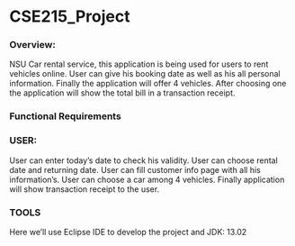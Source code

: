# CSE215_Project

###  Overview:

NSU Car rental service, this application is being used for users to rent vehicles online. User can give his booking date as well as his all personal information. Finally the application will offer 4 vehicles. After choosing one the application will show the total bill in a transaction receipt.

### Functional Requirements

### USER:

User can enter today’s date to check his validity.
User can choose rental date and returning date.
User can fill customer info page with all his information’s.
User can choose a car among 4 vehicles.
Finally application will show transaction receipt to the user.

### TOOLS

Here we’ll use Eclipse IDE to develop the project and JDK: 13.02


